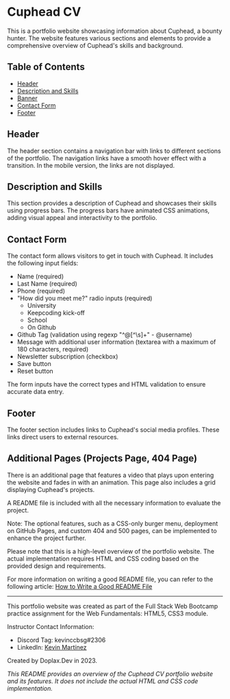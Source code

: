 
# Cuphead CV

This is a portfolio website showcasing information about Cuphead, a bounty hunter. The website features various sections and elements to provide a comprehensive overview of Cuphead's skills and background.

## Table of Contents

- [Header](#header)
- [Description and Skills](#description-and-skills)
- [Banner](#banner)
- [Contact Form](#contact-form)
- [Footer](#footer)

## Header

The header section contains a navigation bar with links to different sections of the portfolio. The navigation links have a smooth hover effect with a transition. In the mobile version, the links are not displayed.

## Description and Skills

This section provides a description of Cuphead and showcases their skills using progress bars. The progress bars have animated CSS animations, adding visual appeal and interactivity to the portfolio.

## Contact Form

The contact form allows visitors to get in touch with Cuphead. It includes the following input fields:

- Name (required)
- Last Name (required)
- Phone (required)
- "How did you meet me?" radio inputs (required)
  - University
  - Keepcoding kick-off
  - School
  - On Github
- Github Tag (validation using regexp "^@[^\s]+" - @username)
- Message with additional user information (textarea with a maximum of 180 characters, required)
- Newsletter subscription (checkbox)
- Save button
- Reset button

The form inputs have the correct types and HTML validation to ensure accurate data entry.

## Footer

The footer section includes links to Cuphead's social media profiles. These links direct users to external resources.

## Additional Pages (Projects Page, 404 Page)

There is an additional page that features a video that plays upon entering the website and fades in with an animation. This page also includes a grid displaying Cuphead's projects.

A README file is included with all the necessary information to evaluate the project.

Note: The optional features, such as a CSS-only burger menu, deployment on GitHub Pages, and custom 404 and 500 pages, can be implemented to enhance the project further.

Please note that this is a high-level overview of the portfolio website. The actual implementation requires HTML and CSS coding based on the provided design and requirements.

For more information on writing a good README file, you can refer to the following article: [How to Write a Good README File](https://www.freecodecamp.org/news/how-to-write-a-good-readme-file/)

---
This portfolio website was created as part of the Full Stack Web Bootcamp practice assignment for the Web Fundamentals: HTML5, CSS3 module.

Instructor Contact Information:
- Discord Tag: kevinccbsg#2306
- LinkedIn: [Kevin Martínez](https://www.linkedin.com/in/kevinjmartinez/)

Created by Doplax.Dev in 2023.

*This README provides an overview of the Cuphead CV portfolio website and its features. It does not include the actual HTML and CSS code implementation.*

